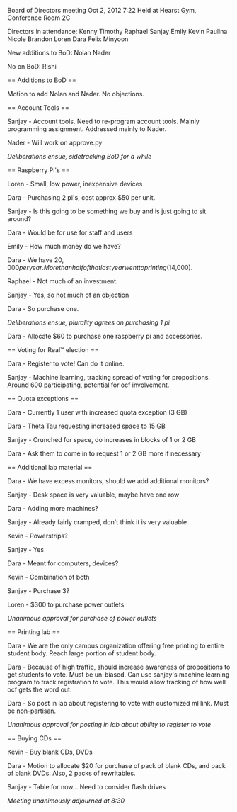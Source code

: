 Board of Directors meeting Oct 2, 2012
7:22
Held at Hearst Gym, Conference Room 2C

Directors in attendance:
Kenny
Timothy
Raphael
Sanjay
Emily
Kevin
Paulina
Nicole
Brandon
Loren
Dara
Felix
Minyoon

New additions to BoD:
Nolan
Nader

No on BoD:
Rishi

== Additions to BoD ==

Motion to add Nolan and Nader.  No objections.

== Account Tools ==

Sanjay - Account tools.  Need to re-program account tools.  Mainly programming assignment.  Addressed mainly to Nader.

Nader - Will work on approve.py

*Deliberations ensue, sidetracking BoD for a while*

== Raspberry Pi's ==

Loren - Small, low power, inexpensive devices

Dara - Purchasing 2 pi's, cost approx $50 per unit.

Sanjay - Is this going to be something we buy and is just going to sit around?

Dara - Would be for use for staff and users

Emily - How much money do we have?

Dara - We have $20,000 per year.  More than half of that last year went to printing ($14,000).

Raphael - Not much of an investment.

Sanjay - Yes, so not much of an objection

Dara - So purchase one.

*Deliberations ensue, plurality agrees on purchasing 1 pi*

Dara - Allocate $60 to purchase one raspberry pi and accessories.

== Voting for Real™ election ==

Dara - Register to vote!  Can do it online.

Sanjay - Machine learning, tracking spread of voting for propositions.  Around 600 participating, potential for ocf involvement.

== Quota exceptions ==

Dara - Currently 1 user with increased quota exception (3 GB)

Dara - Theta Tau requesting increased space to 15 GB

Sanjay - Crunched for space, do increases in blocks of 1 or 2 GB

Dara - Ask them to come in to request 1 or 2 GB more if necessary

== Additional lab material ==

Dara - We have excess monitors, should we add additional monitors?

Sanjay - Desk space is very valuable, maybe have one row

Dara - Adding more machines?

Sanjay - Already fairly cramped, don't think it is very valuable

Kevin - Powerstrips?

Sanjay - Yes

Dara - Meant for computers, devices?

Kevin - Combination of both

Sanjay - Purchase 3?

Loren - $300 to purchase power outlets

*Unanimous approval for purchase of power outlets*

== Printing lab ==

Dara - We are the only campus organization offering free printing to entire student body.  Reach large portion of student body.

Dara - Because of high traffic, should increase awareness of propositions to get students to vote.  Must be un-biased.  Can use sanjay's machine learning program to track registration to vote.  This would allow tracking of how well ocf gets the word out.

Dara - So post in lab about registering to vote with customized ml link.  Must be non-partisan.

*Unanimous approval for posting in lab about ability to register to vote*

== Buying CDs ==

Kevin - Buy blank CDs, DVDs

Dara - Motion to allocate $20 for purchase of pack of blank CDs, and pack of blank DVDs.  Also, 2 packs of rewritables.

Sanjay - Table for now… Need to consider flash drives

*Meeting unanimously adjourned at 8:30*
